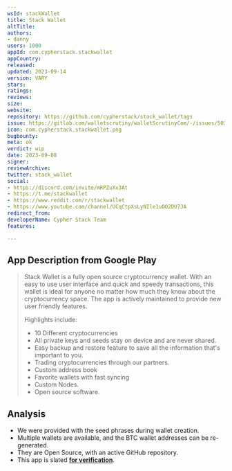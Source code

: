 ```yaml
---
wsId: stackWallet
title: Stack Wallet
altTitle: 
authors:
- danny
users: 1000
appId: com.cypherstack.stackwallet
appCountry: 
released: 
updated: 2023-09-14
version: VARY
stars: 
ratings: 
reviews: 
size: 
website: 
repository: https://github.com/cypherstack/stack_wallet/tags
issue: https://gitlab.com/walletscrutiny/walletScrutinyCom/-/issues/503
icon: com.cypherstack.stackwallet.png
bugbounty: 
meta: ok
verdict: wip
date: 2023-09-08
signer: 
reviewArchive: 
twitter: stack_wallet
social:
- https://discord.com/invite/mRPZuXx3At
- https://t.me/stackwallet
- https://www.reddit.com/r/stackwallet
- https://www.youtube.com/channel/UCqCtpXsLyNIle1uOO2DU7JA
redirect_from: 
developerName: Cypher Stack Team
features: 

---
```


## App Description from Google Play

> Stack Wallet is a fully open source cryptocurrency wallet. With an easy to use user interface and quick and speedy transactions, this wallet is ideal for anyone no matter how much they know about the cryptocurrency space. The app is actively maintained to provide new user friendly features.
>
> Highlights include:
> - 10 Different cryptocurrencies
> - All private keys and seeds stay on device and are never shared.
> - Easy backup and restore feature to save all the information that's important to you.
> - Trading cryptocurrencies through our partners.
> - Custom address book
> - Favorite wallets with fast syncing
> - Custom Nodes.
> - Open source software.

## Analysis 

- We were provided with the seed phrases during wallet creation.
- Multiple wallets are available, and the BTC wallet addresses can be re-generated.
- They are Open Source, with an active GitHub repository.
- This app is slated **[for verification](https://gitlab.com/walletscrutiny/walletScrutinyCom/-/issues/503)**.